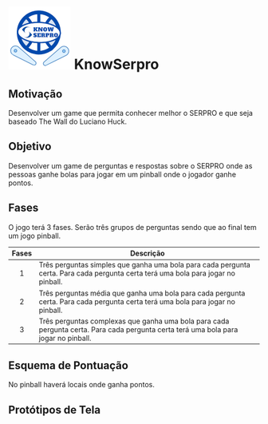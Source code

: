 # <img src="logo125.png" alt="logoserpro" /> KnowSerpro

## Motivação

Desenvolver um game que permita conhecer melhor o SERPRO e que seja baseado The Wall do Luciano Huck.

## Objetivo 

Desenvolver um game de perguntas e respostas sobre o SERPRO onde as pessoas ganhe bolas para jogar em um pinball onde o jogador ganhe pontos.

## Fases

O jogo terá 3 fases. Serão três grupos de perguntas sendo que ao final tem um jogo pinball.

| Fases | Descrição                                                    |
| :---: | ------------------------------------------------------------ |
|   1   | Três perguntas simples que ganha uma bola para cada pergunta certa. Para cada pergunta certa terá uma bola para jogar no pinball. |
|   2   | Três perguntas média que ganha uma bola para cada pergunta certa. Para cada pergunta certa terá uma bola para jogar no pinball. |
|   3   | Três perguntas complexas que ganha uma bola para cada pergunta certa. Para cada pergunta certa terá uma bola para jogar no pinball. |

## Esquema de Pontuação

No pinball haverá locais onde ganha pontos.

## Protótipos de Tela

